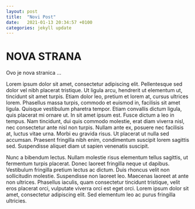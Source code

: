```yaml
---
layout: post
title:  "Novi Post"
date:   2021-01-13 20:34:57 +0100
categories: jekyll update
---
```


# NOVA STRANA

Ovo je nova stranica ... 

 Lorem ipsum dolor sit amet, consectetur adipiscing elit. Pellentesque sed dolor vel nibh placerat tristique. Ut ligula arcu, hendrerit ut elementum ut, tincidunt sit amet turpis. Etiam dolor leo, pretium et lorem at, cursus ultrices lorem. Phasellus massa turpis, commodo et euismod in, facilisis sit amet ligula. Quisque vestibulum pharetra tempor. Etiam convallis dictum ligula, quis placerat mi ornare ut. In sit amet ipsum est. Fusce dictum a leo in tempus. Nam tincidunt, dui quis commodo molestie, erat diam viverra nisl, nec consectetur ante nisl non turpis. Nullam ante ex, posuere nec facilisis at, luctus vitae urna. Morbi eu gravida risus. Ut placerat ut nulla sed accumsan. Praesent fringilla nibh enim, condimentum suscipit lorem sagittis sed. Suspendisse aliquet diam ut sapien venenatis suscipit.

Nunc a bibendum lectus. Nullam molestie risus elementum tellus sagittis, ut fermentum turpis placerat. Donec laoreet fringilla neque ut dapibus. Vestibulum fringilla pretium lectus ac dictum. Duis rhoncus velit non sollicitudin molestie. Suspendisse non laoreet leo. Maecenas laoreet at ante non ultrices. Phasellus iaculis, quam consectetur tincidunt tristique, velit eros placerat orci, vulputate viverra orci est eget orci. Lorem ipsum dolor sit amet, consectetur adipiscing elit. Sed elementum leo ac purus fringilla ultricies. 
